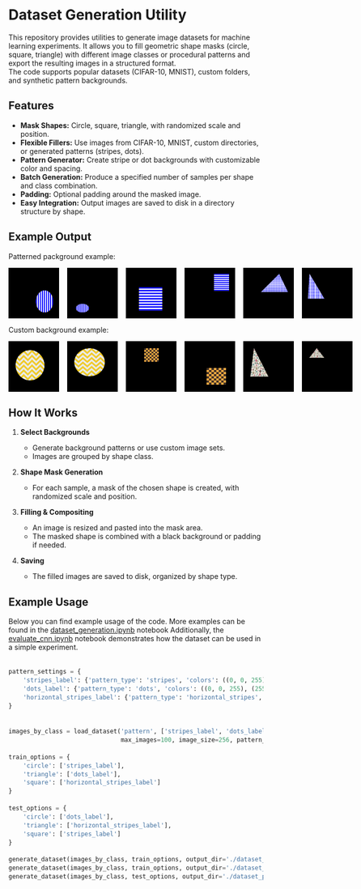 # Dataset Generation Utility

This repository provides utilities to generate image datasets for machine learning experiments. It allows you to fill geometric shape masks (circle, square, triangle) with different image classes or procedural patterns and export the resulting images in a structured format.  
The code supports popular datasets (CIFAR-10, MNIST), custom folders, and synthetic pattern backgrounds.

## Features

- **Mask Shapes:** Circle, square, triangle, with randomized scale and position.
- **Flexible Fillers:** Use images from CIFAR-10, MNIST, custom directories, or generated patterns (stripes, dots).
- **Pattern Generator:** Create stripe or dot backgrounds with customizable color and spacing.
- **Batch Generation:** Produce a specified number of samples per shape and class combination.
- **Padding:** Optional padding around the masked image.
- **Easy Integration:** Output images are saved to disk in a directory structure by shape.

## Example Output

Patterned packground example:
<div style="display: flex; gap: 16px;">
  <img src="dataset_pattern_base/train/circle/circle_1.png" width="100"/>
  <img src="dataset_pattern_base/train/circle/circle_17.png" width="100"/>
  <img src="dataset_pattern_base/train/square/square_7.png" width="100"/>
  <img src="dataset_pattern_base/train/square/square_47.png" width="100"/>
  <img src="dataset_pattern_base/train/triangle/triangle_1.png" width="100"/>
  <img src="dataset_pattern_base/train/triangle/triangle_37.png" width="100"/>
</div>


Custom background example:
<div style="display: flex; gap: 16px;">
  <img src="dataset_custom_base/train/circle/circle_7.png" width="100"/>
  <img src="dataset_custom_base/train/circle/circle_12.png" width="100"/>
  <img src="dataset_custom_base/train/square/square_37.png" width="100"/>
  <img src="dataset_custom_base/train/square/square_12.png" width="100"/>
  <img src="dataset_custom_base/train/triangle/triangle_1.png" width="100"/>
  <img src="dataset_custom_base/train/triangle/triangle_7.png" width="100"/>
</div>




## How It Works

1. **Select Backgrounds**
   - Generate background patterns or use custom image sets.
   - Images are grouped by shape class.

2. **Shape Mask Generation**
   - For each sample, a mask of the chosen shape is created, with randomized scale and position.

3. **Filling & Compositing**
   - An image is resized and pasted into the mask area.
   - The masked shape is combined with a black background or padding if needed.

4. **Saving**
   - The filled images are saved to disk, organized by shape type.


## Example Usage

Below you can find example usage of the code. More examples can be found in the [dataset_generation.ipynb](dataset_generation.ipynb) notebook
Additionally, the [evaluate_cnn.ipynb](evaluate_cnn.ipynb) notebook demonstrates how the dataset can be used in a simple experiment.

```python

pattern_settings = {
    'stripes_label': {'pattern_type': 'stripes', 'colors': ((0, 0, 255), (255, 255, 255)), 'stripe_width': 15},
    'dots_label': {'pattern_type': 'dots', 'colors': ((0, 0, 255), (255, 255, 255)), 'dot_radius': 3, 'spacing': 10},
    'horizontal_stripes_label': {'pattern_type': 'horizontal_stripes', 'colors': ((0, 0, 255), (255, 255, 255)), 'stripe_width': 15}
}


images_by_class = load_dataset('pattern', ['stripes_label', 'dots_label', 'horizontal_stripes_label'], 
                               max_images=100, image_size=256, pattern_settings=pattern_settings)

train_options = {
    'circle': ['stripes_label'], 
    'triangle': ['dots_label'],
    'square': ['horizontal_stripes_label']
}

test_options = {
    'circle': ['dots_label'], 
    'triangle': ['horizontal_stripes_label'],
    'square': ['stripes_label']
}

generate_dataset(images_by_class, train_options, output_dir='./dataset_pattern_base/train', size=256, padding=40, margin=16, num_samples=1000, shape_scale_range=(0.3, 1.0), position_jitter=0.5)
generate_dataset(images_by_class, train_options, output_dir='./dataset_pattern_base/test_matched_patterns', size=256, padding=40, margin=16, num_samples=200, shape_scale_range=(0.3, 1.0), position_jitter=0.5)
generate_dataset(images_by_class, test_options, output_dir='./dataset_pattern_base/test_swapped_patterns', size=256, padding=40, margin=16, num_samples=200, shape_scale_range=(0.3, 1.0), position_jitter=0.5)

```
